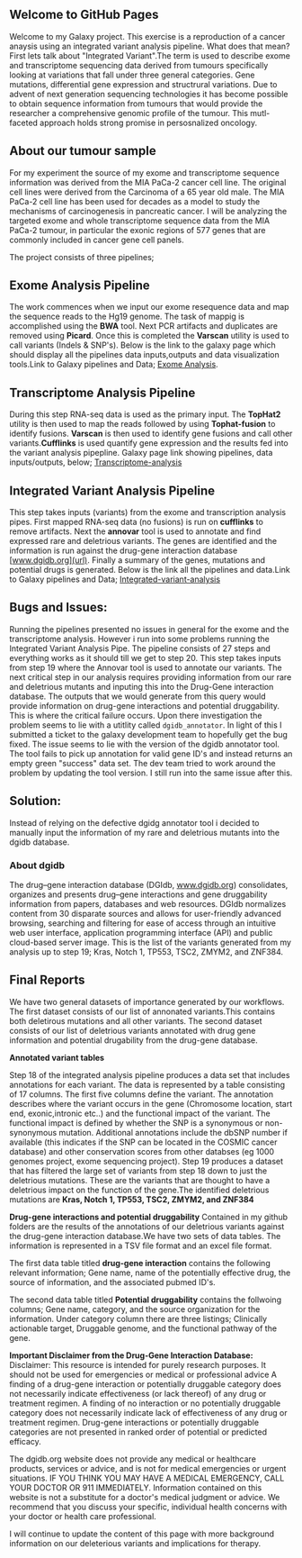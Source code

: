 ## Welcome to GitHub Pages
Welcome to my Galaxy project. This exercise is a reproduction of a cancer anaysis using an integrated variant analysis pipeline. What does that mean? First lets talk about  "Integrated Variant".The term is used to describe exome and transcriptome sequencing data derived from tumours specifically looking at variations that fall under three general categories. Gene mutations, differential gene expression and structrural variations. Due to advent of next generation sequencing technologies it has become possible to obtain sequence information from tumours that would provide the researcher a comprehensive genomic profile of the tumour. This mutl-faceted approach holds strong promise in persosnalized oncology.

## About our tumour sample
For my experiment the source of my exome and transcriptome sequence information was derived from the MIA PaCa-2 cancer cell line. The original cell lines were derived from the Carcinoma of a 65 year old male. The MIA PaCa-2 cell line has been used for decades as a model to study the mechanisms of carcinogenesis in pancreatic cancer. I will be analyzing the targeted exome and whole transcriptome sequence data from the MIA PaCa-2 tumour, in particular the exonic regions of 577 genes that are commonly included in cancer gene cell panels.


The project consists of three pipelines;

## Exome Analysis Pipeline
The work commences when we input our exome resequence data and map the sequence reads to the Hg19 genome. The task of mappig is accomplished using the **BWA** tool. Next PCR artifacts and duplicates are removed using **Picard**. Once this is completed the **Varscan** utility is used to call variants (Indels & SNP's). Below is the link to the galaxy page which should display all the pipelines data inputs,outputs and data visualization tools.Link to Galaxy pipelines and Data;
[Exome Analysis](https://usegalaxy.org/u/lakshmanw/h/imported-exome-basics-analysis-mp2).


## Transcriptome Analysis Pipeline
During this step RNA-seq data is used as the primary input. The **TopHat2** utility is then used to map the reads followed by using **Tophat-fusion** to identify fusions. **Varscan** is then used to identify gene fusions and call other variants.**Cufflinks** is used quantify gene expression and the results fed into the variant analysis pipepline. Galaxy page link showing pipelines, data inputs/outputs, below;
[Transcriptome-analysis](https://usegalaxy.org/u/lakshmanw/h/transcriptome-analysis)

## Integrated Variant Analysis Pipeline
This step takes inputs (variants) from the exome and transcription analysis pipes. First mapped RNA-seq data (no fusions) is run on **cufflinks** to remove artifacts. Next the **annovar** tool is used to annotate and find expressed rare and deletrious variants. The genes are identified and the information is run against the drug-gene interaction database [www.dgidb.org](url). Finally a summary of the genes, mutations and potential drugs is generated. Below is the link all the pipelines and data.Link to Galaxy pipelines and Data;
[Integrated-variant-analysis](https://usegalaxy.org/u/lakshmanw/h/-integrated-variant-analysis-new)

## Bugs and Issues:
Running the pipelines presented no issues in general for the exome and the transcriptome analysis. However i run into some problems running the Integrated Variant Analysis Pipe. 
The pipeline consists of 27 steps and everything works as it should till we get to step 20. This step takes inputs from step 19 where the Annovar tool is used to annotate our variants. The next critical step in our analysis requires providing information from our rare and deletrious mutants and inputing this into the Drug-Gene interaction database. The outputs that we would generate from this query would provide information on drug-gene interactions and potential druggability. This is where the critical failure occurs. Upon there investigation the problem seems to lie with a utitlity  called `dgidb_annotator`. In light of this I submitted a ticket to the galaxy development team to hopefully get the bug fixed. The issue seems to lie with the version of the dgidb annotator tool. The tool fails to pick up annotation for valid gene ID's and instead returns an empty green "success" data set.
The dev team tried to work around the problem by updating the tool version. I still run into the same issue after this.

## Solution:
 Instead of relying on the defective dgidg annotator tool i decided to manually input the information of my rare and deletrious mutants into the dgidb database.

### About dgidb
 The drug–gene interaction database (DGIdb, www.dgidb.org) consolidates, organizes and presents drug–gene interactions and gene druggability information from papers, databases and web resources. DGIdb normalizes content from 30 disparate sources and allows for user-friendly advanced browsing, searching and filtering for ease of access through an intuitive web user interface, application programming interface (API) and public cloud-based server image.
This is the list of the variants generated from my analysis up to step 19;
Kras, Notch 1, TP553, TSC2, ZMYM2,  and ZNF384.


## Final Reports
We have two general datasets of importance generated by our workflows. The first dataset consists of our list of annonated variants.This contains both deletirous mutations and all other variants. The second dataset consists of our list of deletrious variants annotated with drug gene information and potential drugability from the drug-gene database. 

**Annotated variant tables**

Step 18 of the integrated analysis pipeline produces a data set that includes annotations for each variant. The data is represented by a table consisting of 17 columns. The first five columns define the variant. The annotation describes where the variant occurs in the gene (Chromosome location, start end, exonic,intronic etc..) and the functional impact of the variant. The functional impact is defined by whether the SNP is a synonymous or non-synonymous mutation. Additional annotations include the dbSNP number if available (this indicates if the SNP can be located in the COSMIC cancer database) and other conservation scores from other databses (eg 1000 genomes project, exome sequencing project).
Step 19 produces a dataset that has filtered the large set of variants from step 18 down to just the deletrious mutations. These are the variants that are thought to have a deletrious impact on the function of the gene.The identified deletrious mutations are **Kras, Notch 1, TP553, TSC2, ZMYM2,  and ZNF384**

**Drug-gene interactions and potential druggability**
Contained in my github folders are the results of the annotations of our deletrious variants against the drug-gene interaction database.We have two sets of data tables. The information is represented in a TSV file format and an excel file format. 

The first data table titled **drug-gene interaction** contains the following relevant information; Gene name, name of the potentially effective drug, the source of information, and the associated pubmed ID's.

The second data table titled **Potential druggability** contains the follwoing columns; Gene name, category, and the source organization for the information. Under category column there are three listings; Clinically actionable target, Druggable genome, and the functional pathway of the gene. 
 

**Important Disclaimer from the Drug-Gene Interaction Database:**
Disclaimer: This resource is intended for purely research purposes. It should not be used for emergencies or medical or professional advice
A finding of a drug-gene interaction or potentially druggable category does not necessarily indicate effectiveness (or lack thereof) of any drug or treatment regimen. A finding of no interaction or no potentially druggable category does not necessarily indicate lack of effectiveness of any drug or treatment regimen. Drug-gene interactions or potentially druggable categories are not presented in ranked order of potential or predicted efficacy.

The dgidb.org website does not provide any medical or healthcare products, services or advice, and is not for medical emergencies or urgent situations. IF YOU THINK YOU MAY HAVE A MEDICAL EMERGENCY, CALL YOUR DOCTOR OR 911 IMMEDIATELY. Information contained on this website is not a substitute for a doctor's medical judgment or advice. We recommend that you discuss your specific, individual health concerns with your doctor or health care professional.

I will continue to update the content of this page with more background information on our deleterious variants and implications for therapy.


